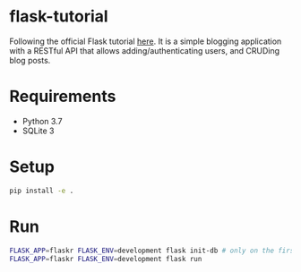 # flask-tutorial
Following the official Flask tutorial [here](https://flask.palletsprojects.com/en/1.1.x/tutorial/). It is a simple blogging application with a RESTful API that allows adding/authenticating users, and CRUDing blog posts.

# Requirements
- Python 3.7
- SQLite 3

# Setup
```bash
pip install -e .
```

# Run
```bash
FLASK_APP=flaskr FLASK_ENV=development flask init-db # only on the first run or when you want to clear the DB
FLASK_APP=flaskr FLASK_ENV=development flask run
```
